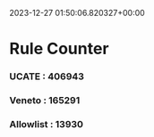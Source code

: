 2023-12-27 01:50:06.820327+00:00
# Rule Counter 
 ### UCATE : 406943

 ### Veneto : 165291

 ### Allowlist : 13930